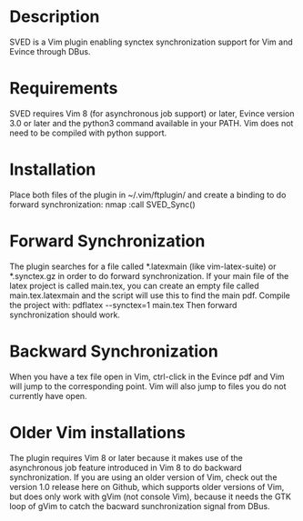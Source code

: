 # Description
SVED is a Vim plugin enabling synctex synchronization
support for Vim and Evince through DBus.

# Requirements
SVED requires Vim 8 (for asynchronous job support) 
or later, Evince version 3.0 or later and the python3
command available in your PATH.
Vim does not need to be compiled with python support.

# Installation
Place both files of the plugin in ~/.vim/ftplugin/
and create a binding to do forward synchronization:
nmap <F4> :call SVED_Sync()<CR>

# Forward Synchronization
The plugin searches for a file called *.latexmain (like vim-latex-suite) or
*.synctex.gz in order to do forward synchronization.  If your main file of the
latex project is called main.tex, you can create an empty file called
main.tex.latexmain and the script will use this to find the main pdf.  Compile
the project with: pdflatex --synctex=1 main.tex
Then forward synchronization should work.

# Backward Synchronization
When you have a tex file open in Vim, ctrl-click in the Evince pdf and Vim will
jump to the corresponding point. Vim will also jump to files you do not
currently have open.

# Older Vim installations
The plugin requires Vim 8 or later because it makes use of the asynchronous job
feature introduced in Vim 8 to do backward synchronization. If you are using an
older version of Vim, check out the version 1.0 release here on Github, which
supports older versions of Vim, but does only work with gVim (not console Vim),
because it needs the GTK loop of gVim to catch the bacward sunchronization
signal from DBus.
